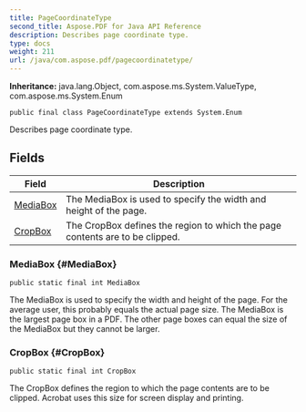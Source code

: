 ```yaml
---
title: PageCoordinateType
second_title: Aspose.PDF for Java API Reference
description: Describes page coordinate type.
type: docs
weight: 211
url: /java/com.aspose.pdf/pagecoordinatetype/
---
```

**Inheritance:**
java.lang.Object, com.aspose.ms.System.ValueType, com.aspose.ms.System.Enum
```
public final class PageCoordinateType extends System.Enum
```

Describes page coordinate type.
## Fields

| Field | Description |
| --- | --- |
| [MediaBox](#MediaBox) | The MediaBox is used to specify the width and height of the page. |
| [CropBox](#CropBox) | The CropBox defines the region to which the page contents are to be clipped. |
### MediaBox {#MediaBox}
```
public static final int MediaBox
```


The MediaBox is used to specify the width and height of the page. For the average user, this probably equals the actual page size. The MediaBox is the largest page box in a PDF. The other page boxes can equal the size of the MediaBox but they cannot be larger.

### CropBox {#CropBox}
```
public static final int CropBox
```


The CropBox defines the region to which the page contents are to be clipped. Acrobat uses this size for screen display and printing.

